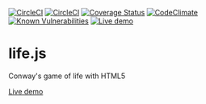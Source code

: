 [![CircleCI](https://circleci.com/gh/erenard/life.js.svg?style=svg)](https://circleci.com/gh/erenard/life.js)
[![CircleCI](https://img.shields.io/circleci/project/github/erenard/life.js.svg)](https://circleci.com/gh/erenard/life.js)
[![Coverage Status](https://coveralls.io/repos/github/erenard/life.js/badge.svg)](https://coveralls.io/github/erenard/life.js)
[![CodeClimate](http://img.shields.io/codeclimate/github/erenard/life.js.svg)](https://codeclimate.com/github/erenard/life.js)
[![Known Vulnerabilities](https://snyk.io/test/github/erenard/life.js/badge.svg)](https://snyk.io/test/github/erenard/life.js)
[![Live demo](https://img.shields.io/badge/live-demo-800080.svg)](https://erenard.github.io/life.js/)

life.js
=======

Conway's game of life with HTML5

[Live demo](https://erenard.github.io/life.js/ "Life demo")
